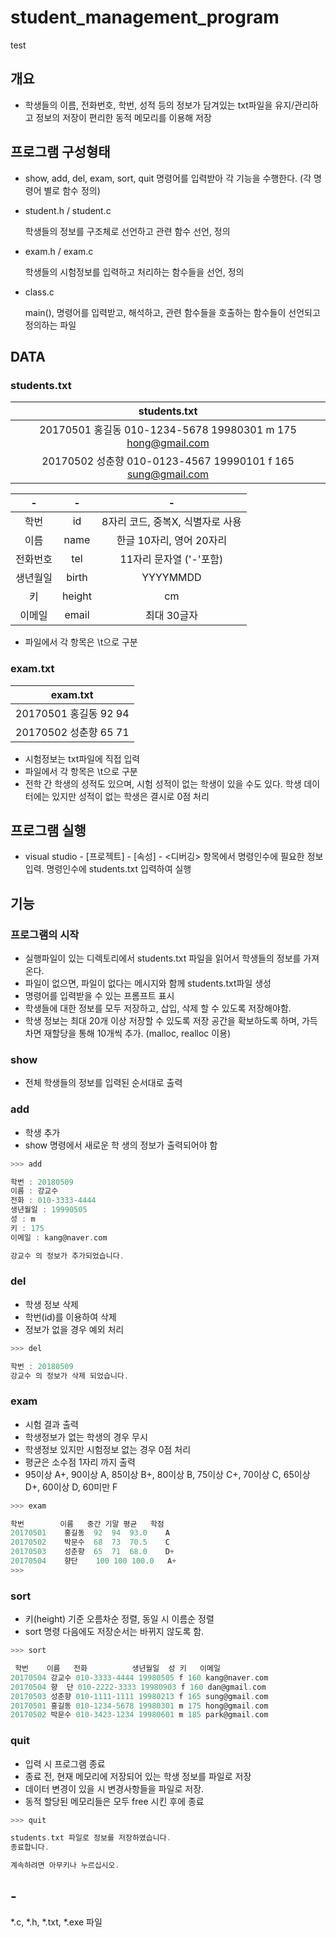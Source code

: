 # student_management_program

test

## 개요

- 학생들의 이름, 전화번호, 학번, 성적 등의 정보가 담겨있는 txt파일을 유지/관리하고 정보의 저장이 편리한 동적 메모리를 이용해 저장

## 프로그램 구성형태

- show, add, del, exam, sort, quit 명령어를 입력받아 각 기능을 수행한다. (각 명령어 별로 함수 정의)
- student.h / student.c
  
  학생들의 정보를 구조체로 선언하고 관련 함수 선언, 정의

- exam.h / exam.c

  학생들의 시험정보를 입력하고 처리하는 함수들을 선언, 정의

- class.c
  
  main(), 명령어를 입력받고, 해석하고, 관련 함수들을 호출하는 함수들이 선언되고 정의하는 파일

## DATA

### students.txt

|students.txt|
|:--------:|
|20170501   홍길동  010-1234-5678   19980301    m   175 hong@gmail.com|
|20170502   성춘향  010-0123-4567   19990101    f   165 sung@gmail.com|

|-|-|-|
|:--------:|:-------:|:-------:|
|학번|id|8자리 코드, 중복X, 식별자로 사용|
|이름|name|한글 10자리, 영어 20자리|
|전화번호|tel|11자리 문자열 ('-'포함)|
|생년월일|birth|YYYYMMDD|
|키|height|cm|
|이메일|email|최대 30글자|

- 파일에서 각 항목은 \t으로 구분

### exam.txt

|exam.txt|
|:--------:|
|20170501   홍길동  92  94|
|20170502   성춘향  65  71|

- 시험정보는 txt파일에 직접 입력
- 파일에서 각 항목은 \t으로 구분
- 전학 간 학생의 성적도 있으며, 시험 성적이 없는 학생이 있을 수도 있다. 학생 데이터에는 있지만 성적이 없는 학생은 결시로 0점 처리

## 프로그램 실행
- visual studio - [프로젝트] - [속성] - <디버깅> 항목에서 명령인수에 필요한 정보 입력. 명령인수에 students.txt 입력하여 실행

## 기능

### 프로그램의 시작
- 실행파일이 있는 디렉토리에서 students.txt 파일을 읽어서 학생들의 정보를 가져온다.
- 파일이 없으면, 파일이 없다는 메시지와 함께 students.txt파일 생성
- 명령어를 입력받을 수 있는 프롬프트 표시
- 학생들에 대한 정보를 모두 저장하고, 삽입, 삭제 할 수 있도록 저장해야함.
- 학생 정보는 최대 20개 이상 저장할 수 있도록 저장 공간을 확보하도록 하며, 가득 차면 재할당을 통해 10개씩 추가. (malloc, realloc 이용)

### show
- 전체 학생들의 정보를 입력된 순서대로 출력

### add

- 학생 추가
- show 명령에서 새로운 학 생의 정보가 출력되어야 함

```c
>>> add

학번 : 20180509
이름 : 강교수
전화 : 010-3333-4444
생년월일 : 19990505
성 : m
키 : 175
이메일 : kang@naver.com

강교수 의 정보가 추가되었습니다.
```

### del

- 학생 정보 삭제
- 학번(id)를 이용하여 삭제
- 정보가 없을 경우 예외 처리
```c
>>> del

학번 : 20180509
강교수 의 정보가 삭제 되었습니다.
```

### exam

- 시험 결과 출력
- 학생정보가 없는 학생의 경우 무시
- 학생정보 있지만 시험정보 없는 경우 0점 처리
- 평균은 소수점 1자리 까지 출력
- 95이상 A+, 90이상 A, 85이상 B+, 80이상 B, 75이상 C+, 70이상 C, 65이상 D+, 60이상 D, 60미만 F

```c
>>> exam

학번        이름   중간 기말 평균   학점 
20170501    홍길동  92  94  93.0    A
20170502    박문수  68  73  70.5    C
20170503    성춘향  65  71  68.0    D+
20170504    향단    100 100 100.0   A+
>>>
```

### sort
- 키(height) 기준 오름차순 정렬, 동일 시 이름순 정렬
- sort 명령 다음에도 저장순서는 바뀌지 않도록 함.

```c
>>> sort

 학번    이름   전화          생년월일  성 키   이메일
20170504 강교수 010-3333-4444 19980505 f 160 kang@naver.com
20170504 향  단 010-2222-3333 19980903 f 160 dan@gmail.com
20170503 성춘향 010-1111-1111 19980213 f 165 sung@gmail.com
20170501 홍길동 010-1234-5678 19980301 m 175 hong@gmail.com
20170502 박문수 010-3423-1234 19980601 m 185 park@gmail.com
```

### quit

- 입력 시 프로그램 종료
- 종료 전, 현재 메모리에 저장되어 있는 학생 정보를 파일로 저장
- 데이터 변경이 있을 시 변경사항들을 파일로 저장.
- 동적 할당된 메모리들은 모두 free 시킨 후에 종료

```c
>>> quit

students.txt 파일로 정보를 저장하였습니다. 
종료합니다. 

계속하려면 아무키나 누르십시오.

```

## -
*.c, *.h, *.txt, *.exe 파일

